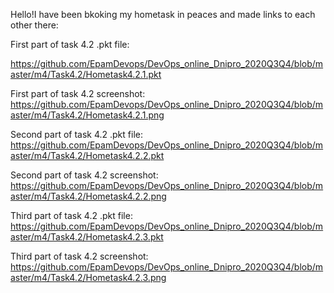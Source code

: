 Hello!I have been bkoking my hometask in peaces and made links to each other there:

First part of task 4.2 .pkt file:

https://github.com/EpamDevops/DevOps_online_Dnipro_2020Q3Q4/blob/master/m4/Task4.2/Hometask4.2.1.pkt

First part of task 4.2 screenshot:
https://github.com/EpamDevops/DevOps_online_Dnipro_2020Q3Q4/blob/master/m4/Task4.2/Hometask4.2.1.png

Second part of task 4.2 .pkt file:
https://github.com/EpamDevops/DevOps_online_Dnipro_2020Q3Q4/blob/master/m4/Task4.2/Hometask4.2.2.pkt

Second part of task 4.2 screenshot:
https://github.com/EpamDevops/DevOps_online_Dnipro_2020Q3Q4/blob/master/m4/Task4.2/Hometask4.2.2.png

Third part of task 4.2 .pkt file:
https://github.com/EpamDevops/DevOps_online_Dnipro_2020Q3Q4/blob/master/m4/Task4.2/Hometask4.2.3.pkt

Third part of task 4.2 screenshot:
https://github.com/EpamDevops/DevOps_online_Dnipro_2020Q3Q4/blob/master/m4/Task4.2/Hometask4.2.3.png
